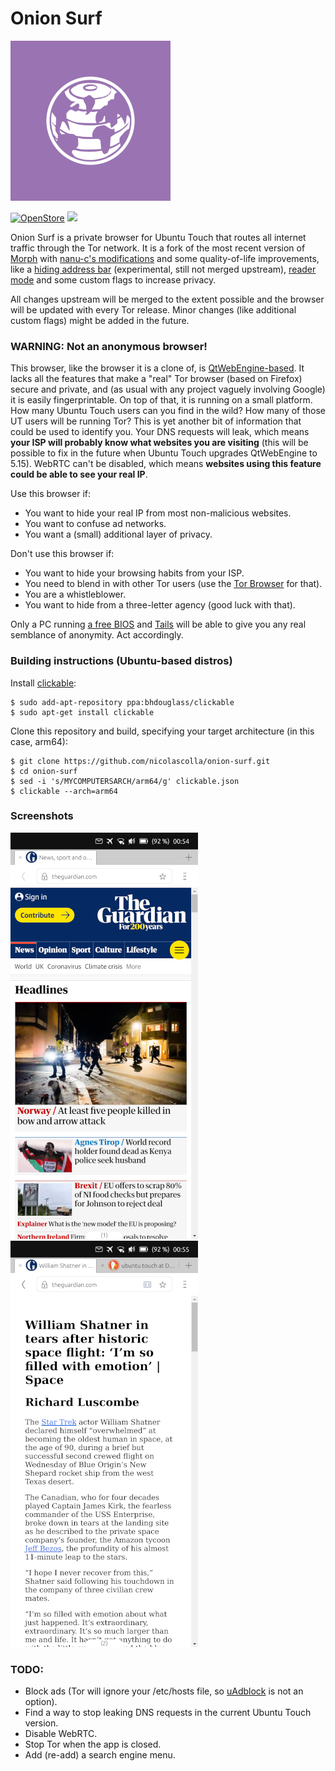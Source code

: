 # Onion Surf

![](icon_small.png)

[![OpenStore](https://open-store.io/badges/en_US.png)](https://open-store.io/app/onion-surf.collaproductions)
[![](https://i.imgur.com/KIipzE8.png)](https://t.me/collaproductions)

Onion Surf is a private browser for Ubuntu Touch that routes all internet traffic through the Tor network. It is a fork of the most recent version of [Morph](https://github.com/ubports/morph-browser) with [nanu-c's modifications](https://github.com/nanu-c/onion-browser) and some quality-of-life improvements, like a [hiding address bar](https://github.com/ubports/morph-browser/pull/333/commits/2df8ced9232fea2b6de6fc10e250b6839bdd084e) (experimental, still not merged upstream), [reader mode](https://github.com/ubports/morph-browser/pull/517) and some custom flags to increase privacy.

All changes upstream will be merged to the extent possible and the browser will be updated with every Tor release. Minor changes (like additional custom flags) might be added in the future.

### WARNING: Not an anonymous browser!

This browser, like the browser it is a clone of, is [QtWebEngine-based](https://wiki.qt.io/QtWebEngine). It lacks all the features that make a "real" Tor browser (based on Firefox) secure and private, and (as usual with any project vaguely involving Google) it is easily fingerprintable. On top of that, it is running on a small platform. How many Ubuntu Touch users can you find in the wild? How many of those UT users will be running Tor? This is yet another bit of information that could be used to identify you. Your DNS requests will leak, which means **your ISP will probably know what websites you are visiting** (this will be possible to fix in the future when Ubuntu Touch upgrades QtWebEngine to 5.15). WebRTC can't be disabled, which means **websites using this feature could be able to see your real IP**.

Use this browser if:

* You want to hide your real IP from most non-malicious websites.
* You want to confuse ad networks.
* You want a (small) additional layer of privacy.

Don't use this browser if:

* You want to hide your browsing habits from your ISP.
* You need to blend in with other Tor users (use the [Tor Browser](https://www.torproject.org/download/) for that).
* You are a whistleblower.
* You want to hide from a three-letter agency (good luck with that).

Only a PC running [a free BIOS](https://www.coreboot.org/) and [Tails](https://tails.boum.org/) will be able to give you any real semblance of anonymity. Act accordingly.

### Building instructions (Ubuntu-based distros)

Install [clickable](https://clickable-ut.dev/en/latest/install.html):

```
$ sudo add-apt-repository ppa:bhdouglass/clickable
$ sudo apt-get install clickable
```

Clone this repository and build, specifying your target architecture (in this case, arm64):

```
$ git clone https://github.com/nicolascolla/onion-surf.git
$ cd onion-surf
$ sed -i 's/MYCOMPUTERSARCH/arm64/g' clickable.json
$ clickable --arch=arm64
```

### Screenshots

![](screenshot1.png) ![](screenshot2.png)

### TODO:

* Block ads (Tor will ignore your /etc/hosts file, so [uAdblock](https://open-store.io/app/uadblock.mariogrip) is not an option).
* Find a way to stop leaking DNS requests in the current Ubuntu Touch version.
* Disable WebRTC.
* Stop Tor when the app is closed.
* Add (re-add) a search engine menu.

